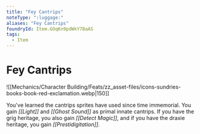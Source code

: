 ```yaml
---
title: "Fey Cantrips"
noteType: ":luggage:"
aliases: "Fey Cantrips"
foundryId: Item.GOqKn9pdWkY7BaAS
tags:
  - Item
---
```


# Fey Cantrips
![[Mechanics/Character Building/Feats/zz_asset-files/icons-sundries-books-book-red-exclamation.webp|150]]

You've learned the cantrips sprites have used since time immemorial. You gain _[[Light]]_ and _[[Ghost Sound]]_ as primal innate cantrips. If you have the grig heritage, you also gain _[[Detect Magic]]_, and if you have the draxie heritage, you gain _[[Prestidigitation]]_.
